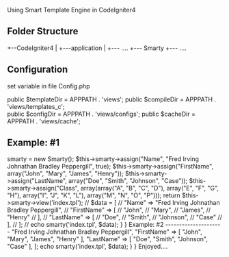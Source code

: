 Using Smart Template Engine in CodeIgniter4

Folder Structure
----------------------
+--CodeIgniter4
   |
   +---application
       |
	   +--- ....
	   +--- Smarty
	   +--- ....
   

Configuration
---------------------

set variable in file Config.php

public $templateDir = APPPATH . 'views';
public $compileDir = APPPATH . 'views/templates_c';		
public $configDir = APPPATH . 'views/configs';
public $cacheDir = APPPATH . 'views/cache';


Example: #1 
---------------------

<?php namespace App\Controllers;

use CodeIgniter\Controller;

use App\Smarty\Smarty;

class Home extends Controller
{
	private $smarty;
	
	public function index()
	{		
		$this->smarty = new Smarty();
	
		$this->smarty->assign("Name", "Fred Irving Johnathan Bradley Peppergill", true);
		$this->smarty->assign("FirstName", array("John", "Mary", "James", "Henry"));
		$this->smarty->assign("LastName", array("Doe", "Smith", "Johnson", "Case"));
		$this->smarty->assign("Class", array(array("A", "B", "C", "D"), array("E", "F", "G", "H"), array("I", "J", "K", "L"),
									    array("M", "N", "O", "P")));
										
		return $this->smarty->view('index.tpl');
		
		// $data = [
			// "Name" => "Fred Irving Johnathan Bradley Peppergill",
			// "FirstName" => [
				// "John", 
				// "Mary", 
				// "James", 
				// "Henry"
			// ],
			// "LastName" => [
				// "Doe", 
				// "Smith", 
				// "Johnson", 
				// "Case"
			// ],
		// ];
		
		// echo smarty('index.tpl', $data);
		
	}
}

Example: #2 
---------------------

<?php namespace App\Controllers;

use CodeIgniter\Controller;

require_once( APPPATH.'Smarty/Common.php' );

class Home extends Controller
{
	private $smarty;
	
	public function index()
	{		
		
		$data = [
			"Name" => "Fred Irving Johnathan Bradley Peppergill",
			"FirstName" => [
				"John", 
				"Mary", 
				"James", 
				"Henry"
			],
			"LastName" => [
				"Doe", 
				"Smith", 
				"Johnson", 
				"Case"
			],
		];
		
		echo smarty('index.tpl', $data);
		
	}
}

Enjoyed....